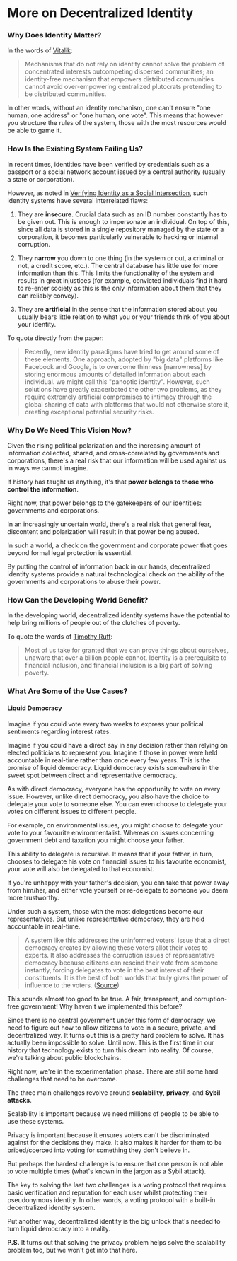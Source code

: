# More on Decentralized Identity

### Why Does Identity Matter?

In the words of [Vitalik](https://vitalik.ca/general/2019/04/03/collusion.html):

>Mechanisms that do not rely on identity cannot solve the problem of concentrated interests outcompeting dispersed communities; an identity-free mechanism that empowers distributed communities cannot avoid over-empowering centralized plutocrats pretending to be distributed communities.

In other words, without an identity mechanism, one can't ensure "one human, one address" or "one human, one vote". This means that however you structure the rules of the system, those with the most resources would be able to game it.

### How Is the Existing System Failing Us?

In recent times, identities have been verified by credentials such as a passport or a social network account issued by a central authority (usually a state or corporation).

However, as noted in [Verifying Identity as a Social Intersection](https://papers.ssrn.com/sol3/papers.cfm?abstract_id=3375436), such identity systems have several interrelated flaws:

1. They are **insecure**. Crucial data such as an ID number constantly has to be given out. This is enough to impersonate an individual. On top of this, since all data is stored in a single repository managed by the state or a corporation, it becomes particularly vulnerable to hacking or internal corruption.

2. They **narrow** you down to one thing (in the system or out, a criminal or not, a credit score, etc.). The central database has little use for more information than this. This limits the functionality of the system and results in great injustices (for example, convicted individuals find it hard to re-enter society as this is the only information about them that they can reliably convey).

3. They are **artificial** in the sense that the information stored about you usually bears little relation to what you or your friends think of you about your identity.

To quote directly from the paper:

>Recently, new identity paradigms have tried to get around some of these elements. One approach, adopted by "big data" platforms like Facebook and Google, is to overcome thinness [narrowness] by storing enormous amounts of detailed information about each individual. we might call this "panoptic identity". However, such solutions have greatly exacerbated the other two problems, as they require extremely artificial compromises to intimacy through the global sharing of data with platforms that would not otherwise store it, creating exceptional potential security risks.

### Why Do We Need This Vision Now?

Given the rising political polarization and the increasing amount of information collected, shared, and cross-correlated by governments and corporations, there's a real risk that our information will be used against us in ways we cannot imagine.

If history has taught us anything, it's that **power belongs to those who control the information**.

Right now, that power belongs to the gatekeepers of our identities: governments and corporations.

In an increasingly uncertain world, there's a real risk that general fear, discontent and polarization will result in that power being abused.

In such a world, a check on the government and corporate power that goes beyond formal legal protection is essential.

By putting the control of information back in our hands, decentralized identity systems provide a natural technological check on the ability of the governments and corporations to abuse their power.

### How Can the Developing World Benefit?

In the developing world, decentralized identity systems have the potential to help bring millions of people out of the clutches of poverty.

To quote the words of [Timothy Ruff](https://medium.com/evernym/7-myths-of-self-sovereign-identity-67aea7416b1):

>Most of us take for granted that we can prove things about ourselves, unaware that over a billion people cannot. Identity is a prerequisite to financial inclusion, and financial inclusion is a big part of solving poverty.

### What Are Some of the Use Cases?

#### Liquid Democracy

Imagine if you could vote every two weeks to express your political sentiments regarding interest rates.

Imagine if you could have a direct say in any decision rather than relying on elected politicians to represent you. Imagine if those in power were held accountable in real-time rather than once every few years. This is the promise of liquid democracy. Liquid democracy exists somewhere in the sweet spot between direct and representative democracy.

As with direct democracy, everyone has the opportunity to vote on every issue. However, unlike direct democracy, you also have the choice to delegate your vote to someone else. You can even choose to delegate your votes on different issues to different people.

For example, on environmental issues, you might choose to delegate your vote to your favourite environmentalist. Whereas on issues concerning government debt and taxation you might choose your father.

This ability to delegate is recursive. It means that if your father, in turn, chooses to delegate his vote on financial issues to his favourite economist, your vote will also be delegated to that economist.

If you're unhappy with your father's decision, you can take that power away from him/her, and either vote yourself or re-delegate to someone you deem more trustworthy.

Under such a system, those with the most delegations become our representatives. But unlike representative democracy, they are held accountable in real-time.

>A system like this addresses the uninformed voters' issue that a direct democracy creates by allowing these voters allot their votes to experts. It also addresses the corruption issues of representative democracy because citizens can rescind their vote from someone instantly, forcing delegates to vote in the best interest of their constituents. It is the best of both worlds that truly gives the power of influence to the voters. ([Source](https://media.consensys.net/liquid-democracy-and-emerging-governance-models-df8f3ce712af))

This sounds almost too good to be true. A fair, transparent, and corruption-free government! Why haven't we implemented this before?

Since there is no central government under this form of democracy, we need to figure out how to allow citizens to vote in a secure, private, and decentralized way. It turns out this is a pretty hard problem to solve. It has actually been impossible to solve. Until now. This is the first time in our history that technology exists to turn this dream into reality. Of course, we're talking about public blockchains.

Right now, we're in the experimentation phase. There are still some hard challenges that need to be overcome.

The three main challenges revolve around **scalability**, **privacy**, and **Sybil attacks**.

Scalability is important because we need millions of people to be able to use these systems.

Privacy is important because it ensures voters can't be discriminated against for the decisions they make. It also makes it harder for them to be bribed/coerced into voting for something they don't believe in.

But perhaps the hardest challenge is to ensure that one person is not able to vote multiple times (what's known in the jargon as a Sybil attack).

The key to solving the last two challenges is a voting protocol that requires basic verification and reputation for each user whilst protecting their pseudonymous identity. In other words, a voting protocol with a built-in decentralized identity system.

Put another way, decentralized identity is the big unlock that's needed to turn liquid democracy into a reality.

**P.S.** It turns out that solving the privacy problem helps solve the scalability problem too, but we won't get into that here.